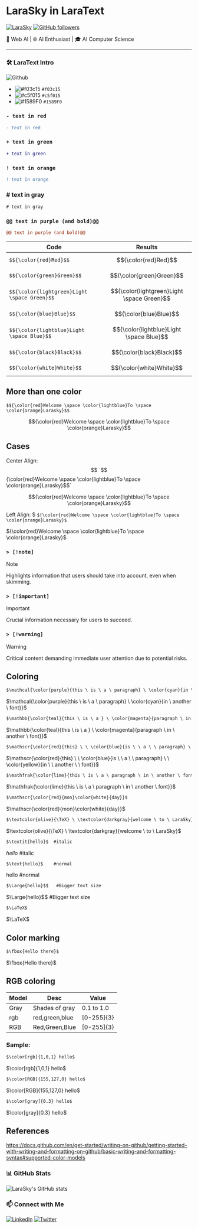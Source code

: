 # LaraSky in LaraText

[![LaraSky](https://img.shields.io/badge/LaraSky-LaraText-ff69b4?style=for-the-badge&logo=github)](https://github.com/LaraSky)
[![GitHub followers](https://img.shields.io/github/followers/LaraSky?label=Follow&style=social)](https://github.com/LaraSky)

🚀 Web AI | 🌐 AI Enthusiast | 🎓 AI Computer Science

---

### 🛠️ LaraText Intro

![Github](https://img.shields.io/badge/-LaraText-yellow?style=flat-square&logo=github&logoColor=white)




- ![#f03c15](https://placehold.co/15x15/f03c15/f03c15.png) `#f03c15`
- ![#c5f015](https://placehold.co/15x15/c5f015/c5f015.png) `#c5f015`
- ![#1589F0](https://placehold.co/15x15/1589F0/1589F0.png) `#1589F0`


### `- text in red`
```diff
- text in red
```
### `+ text in green`
```diff
+ text in green
```
### `! text in orange`
```diff
! text in orange
```
### # text in gray
```diff
# text in gray
```
### `@@ text in purple (and bold)@@`
```diff
@@ text in purple (and bold)@@
```

| Code | Results |
| --- | --- |
| `$${\color{red}Red}$$` | $${\color{red}Red}$$ |
| `$${\color{green}Green}$$` | $${\color{green}Green}$$ |
| `$${\color{lightgreen}Light \space Green}$$ ` | $${\color{lightgreen}Light \space Green}$$ |
| `$${\color{blue}Blue}$$` | $${\color{blue}Blue}$$ |
| `$${\color{lightblue}Light \space Blue}$$` | $${\color{lightblue}Light \space Blue}$$ |
| `$${\color{black}Black}$$` | $${\color{black}Black}$$ |
| `$${\color{white}White}$$` | $${\color{white}White}$$ |


## More than one color

`$${\color{red}Welcome \space \color{lightblue}To \space \color{orange}Larasky}$$`

$${\color{red}Welcome \space \color{lightblue}To \space \color{orange}Larasky}$$

## Cases

Center Align: $$
`$${\color{red}Welcome \space \color{lightblue}To \space \color{orange}Larasky}$$`

$${\color{red}Welcome \space \color{lightblue}To \space \color{orange}Larasky}$$

Left Align: $
`${\color{red}Welcome \space \color{lightblue}To \space \color{orange}Larasky}$`

${\color{red}Welcome \space \color{lightblue}To \space \color{orange}Larasky}$

### `> [!note]`
> [!note]  
> Highlights information that users should take into account, even when skimming.

### `> [!important]`
> [!important]  
> Crucial information necessary for users to succeed.

### `> [!warning] `
> [!warning]  
> Critical content demanding immediate user attention due to potential risks.

## Coloring

```diff
$\mathcal{\color{purple}{this \ is \ a \ paragraph} \ \color{cyan}{in \ another \ font}}$
```

$\mathcal{\color{purple}{this \ is \ a \ paragraph} \ \color{cyan}{in \ another \ font}}$

```diff
$\mathbb{\color{teal}{this \ is \ a } \ \color{magenta}{paragraph \ in \ another \ font}}$
```

$\mathbb{\color{teal}{this \ is \ a } \ \color{magenta}{paragraph \ in \ another \ font}}$

```diff
$\mathscr{\color{red}{this} \ \ \color{blue}{is \ \ a \ \ paragraph} \ \ \color{yellow}{in \ \ another \ \ font}}$
```

$\mathscr{\color{red}{this} \ \ \color{blue}{is \ \ a \ \ paragraph} \ \ \color{yellow}{in \ \ another \ \ font}}$

```diff
$\mathfrak{\color{lime}{this \ is \ a \ paragraph \ in \ another \ font}}$
```
$\mathfrak{\color{lime}{this \ is \ a \ paragraph \ in \ another \ font}}$

```diff
$\mathscr{\color{red}{mon}\color{white}{day}}$
```
$\mathscr{\color{red}{mon}\color{white}{day}}$

```diff
$\textcolor{olive}{\TeX} \ \textcolor{darkgray}{welcome \ to \ LaraSky}$
```
$\textcolor{olive}{\TeX} \ \textcolor{darkgray}{welcome \ to \ LaraSky}$

```diff
$\textit{hello}$  #italic
```
$\textit{hello}$  #italic

```diff
$\text{hello}$    #normal
```
$\text{hello}$    #normal

```diff
$\Large{hello}$$   #Bigger text size
```
$\Large{hello}$$   #Bigger text size

```diff
$\LaTeX$
```
$\LaTeX$


## Color marking

```diff
$\fbox{Hello there}$
```
$\fbox{Hello there}$

## RGB coloring

| <b> Model</b> | <b>Desc</b> | <b>Value</b>
| --- | --- | --- |
| Gray | Shades of gray | 0.1 to 1.0 |
| rgb | red,green,blue | [0-255]{3} |
| RGB | Red,Green,Blue | [0-255]{3} |

### Sample:

```diff
$\color[rgb]{1,0,1} hello$
```
$\color[rgb]{1,0,1} hello$

```diff
$\color[RGB]{155,127,0} hello$
```
$\color[RGB]{155,127,0} hello$

```diff
$\color[gray]{0.3} hello$
```
$\color[gray]{0.3} hello$

## References

https://docs.github.com/en/get-started/writing-on-github/getting-started-with-writing-and-formatting-on-github/basic-writing-and-formatting-syntax#supported-color-models


### 📊 GitHub Stats

![LaraSky's GitHub stats](https://github-readme-stats.vercel.app/api?username=LaraSky&show_icons=true&theme=radical)

### 📫 Connect with Me

[![LinkedIn](https://img.shields.io/badge/LinkedIn-Connect-blue?style=social&logo=linkedin)](https://www.linkedin.com/in/your-linkedin-profile/)
[![Twitter](https://img.shields.io/badge/Twitter-Follow-blue?style=social&logo=twitter)](https://twitter.com/your-twitter-handle)
